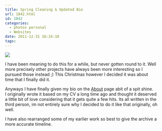 ```yaml
---
title: Spring Cleaning & Updated Bio
url: 1842.html
id: 1842
categories:
  - photos personal
  - Websites
date: 2011-12-31 16:24:10
tags:
---
```


![](https://mikecann.co.uk/wp-content/uploads/2007/09/about01.png)

I have been meaning to do this for a while, but never gotten round to it. Well more precisely other projects have always been more interesting so I pursued those instead ;) This Christmas however I decided it was about time that I finally did it.

<!-- more -->

Anyways I have finally given my bio on the [About](https://mikecann.co.uk/about-2/) page abit of a spit shine. I originally wrote it based on my CV a long time ago and thought it deserved a little bit of love considering that it gets quite a few hits. Its all written in the third person, im not entirely sure why I decided to do it like that originally, oh well.

I have also rearranged some of my earlier work so best to give the archive a more accurate timeline.
